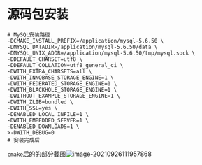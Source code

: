 # 源码包安装

```
# MySQL安装路径
-DCMAKE_INSTALL_PREFIX=/application/mysql-5.6.50 \
-DMYSQL_DATADIR=/application/mysql-5.6.50/data \
-DMYSQL_UNIX_ADDR=/application/mysql-5.6.50/tmp/mysql.sock \
-DDEFAULT_CHARSET=utf8 \
-DDEFAULT_COLLATION=utf8_general_ci \
-DWITH_EXTRA_CHARSETS=all \
-DWITH_INNOBASE_STORAGE_ENGINE=1 \
-DWITH_FEDERATED_STORAGE_ENGINE=1 \
-DWITH_BLACKHOLE_STORAGE_ENGINE=1 \
-DWITHOUT_EXAMPLE_STORAGE_ENGINE=1 \
-DWITH_ZLIB=bundled \
-DWITH_SSL=yes \
-DENABLED_LOCAL_INFILE=1 \
-DWITH_EMBEDDED_SERVER=1 \
-DENABLED_DOWNLOADS=1 \
>-DWITH_DEBUG=0
# 安装完成后

```

`cmake`后的的部分截图![image-20210926111957868](C:\Users\LGB\AppData\Roaming\Typora\typora-user-images\image-20210926111957868.png)

